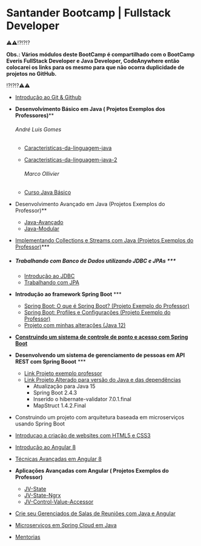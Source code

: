 # Santander Bootcamp | Fullstack Developer

⚠️⚠️⁉️⁉️⁉️

**Obs.: Vários módulos deste BootCamp é compartilhado com o BootCamp Everis FullStack Developer e Java Developer, CodeAnywhere então colocarei os links para os mesmo para que não ocorra duplicidade de projetos no GitHub.**

⁉️⁉️⁉️⚠️⚠️

- [Introdução ao Git & Github]( https://github.com/SidneyMoreira/bootCampsDIO/tree/master/EverisFullStack/IntroGitGithub/workspace/livro-receitas)

- **Desenvolvimento Básico em Java  ( Projetos Exemplos dos Professores)****

  ###### 		André Luis Gomes

  - [Caracteristicas-da-linguagem-java](https://github.com/andrelugomes/digital-innovation-one/tree/master/caracteristicas-da-linguagem-java)

  - [Caracteristicas-da-linguagem-java-2](https://github.com/andrelugomes/digital-innovation-one/tree/master/caracteristicas-da-linguagem-java-2)

    ###### Marco Ollivier

  - [Curso Java Básico](https://github.com/marcopollivier/DigitalInnovationOne-CursoBasicoJava)

- Desenvolvimento Avançado em Java (Projetos Exemplos do Professor)**

  - [Java-Avançado](https://github.com/jpbaterabsb/java-avancado)
  - [Java-Modular](https://github.com/jpbaterabsb/java-modular)

- [Implementando Collections e Streams com Java (Projetos Exemplos do Professor)](https://github.com/wesleyfuchter/collections-course)***

- ##### Trabalhando com Banco de Dados utilizando JDBC e JPAs ***

  - [Introdução ao JDBC](https://github.com/danielkv7/jdbc-basico)
  - [Trabalhando com JPA](https://github.com/danielkv7/jpa-basico)

- **Introdução ao framework Spring Boot** ***

  - [Spring Boot: O que é Spring Boot? (Projeto Exemplo do Professor)](https://github.com/rpeleias/springboot_digital_innovation_one)
  - [Spring Boot: Profiles e Configurações (Projeto Exemplo do Professor)](https://github.com/rpeleias/springbootprofile_digital_innovation_one)
  - [Projeto com minhas alterações (Java 12)](https://github.com/SidneyMoreira/bootCampsDIO/tree/master/EverisFullStack/IntroFrameworkSpringBoot)

- [**Construindo um sistema de controle de ponto e acesso com Spring Boot**](https://github.com/SidneyMoreira/bootCampsDIO/tree/main/SantanderFullStack/ConstrUmSistContrDePontoAcessoComSpringBoot/ControlPontoAcesso)

- **Desenvolvendo um sistema de gerenciamento de pessoas em API REST com Spring Booot** ***

  - [Link Projeto exemplo professor](https://github.com/rpeleias/personapi_dio_live_coding)
  - [Link Projeto Alterado para versão do Java e das dependências](https://github.com/SidneyMoreira/bootCampsDIO/tree/master/EverisFullStack/DevSistGerePessoasAPI_Rest_SpringBoot/personapi_maven)
    - Atualização para Java 15
    - Spring Boot 2.4.3
    - Inserido o hibernate-validator 7.0.1.final 
    - MapStruct 1.4.2.Final

- Construindo um projeto com arquitetura baseada em microserviços usando Spring Boot

- [Introduçao a criação de websites com HTML5 e CSS3](https://github.com/SidneyMoreira/bootCampsDIO/tree/master/EverisFullStack/IntroCriaWebSitesHTMLeCSS3)

- [Introdução ao Angular 8](https://github.com/SidneyMoreira/bootCampsDIO/tree/master/EverisFullStack/IntroducaoAngular8)

- [Técnicas Avançadas em Angular 8](https://github.com/SidneyMoreira/bootCampsDIO/tree/master/EverisFullStack/TecnicasAvancadaEmAngula8)

- **Aplicações Avançadas com Angular ( Projetos Exemplos do Professor)**

  - [JV-State](https://github.com/JGhignatti/jv-state)
  - [JV-State-Ngrx](https://github.com/JGhignatti/jv-state-ngrx)
  - [JV-Control-Value-Accessor](https://github.com/JGhignatti/jv-control-value-accessor)

- [Crie seu Gerenciados de Salas de Reuniões com Java e Angular](https://github.com/SidneyMoreira/bootCampsDIO/tree/master/EverisFullStack/CrieGerencSalasReunioesJavaeAngular)

- [Microserviços em Spring Cloud em Java](https://github.com/SidneyMoreira/bootCampsDIO/tree/master/CodeAnywhere/MicrosServSpringCloudJava)

- [Mentorias](https://github.com/SidneyMoreira/bootCampsDIO/tree/main/SantanderFullStack/Mentorias)

